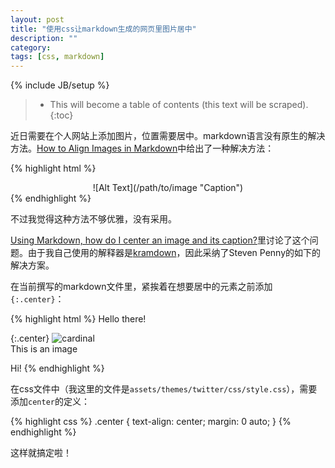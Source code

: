 ```yaml
---
layout: post
title: "使用css让markdown生成的网页里图片居中"
description: ""
category: 
tags: [css, markdown]
---
```

{% include JB/setup %}
>* This will become a table of contents (this text will be scraped).
>{:toc}

近日需要在个人网站上添加图片，位置需要居中。markdown语言没有原生的解决方法。[How to Align Images in Markdown](http://www.denizoguz.com/2013/08/07/how-to-align-images-in-markdown/)中给出了一种解决方法：

{% highlight html %}
<div style="text-align:center" markdown="1">
![Alt Text](/path/to/image "Caption")
</div>
{% endhighlight %}

不过我觉得这种方法不够优雅，没有采用。

[Using Markdown, how do I center an image and its caption?](http://stackoverflow.com/questions/3912694/using-markdown-how-do-i-center-an-image-and-its-caption/15185481#15185481)里讨论了这个问题。由于我自己使用的解释器是[kramdown](http://kramdown.rubyforge.org/syntax.html#block-ials)，因此采纳了Steven Penny的如下的解决方案。

在当前撰写的markdown文件里，紧挨着在想要居中的元素之前添加`{:.center}`：

{% highlight html %}
Hello there!

{:.center}
![cardinal](/img/2012/cardinal.jpg)  
This is an image

Hi!
{% endhighlight %}

在css文件中（我这里的文件是`assets/themes/twitter/css/style.css`），需要添加`center`的定义：

{% highlight css %}
.center {
  text-align: center;
  margin: 0 auto;
}
{% endhighlight %}

这样就搞定啦！
